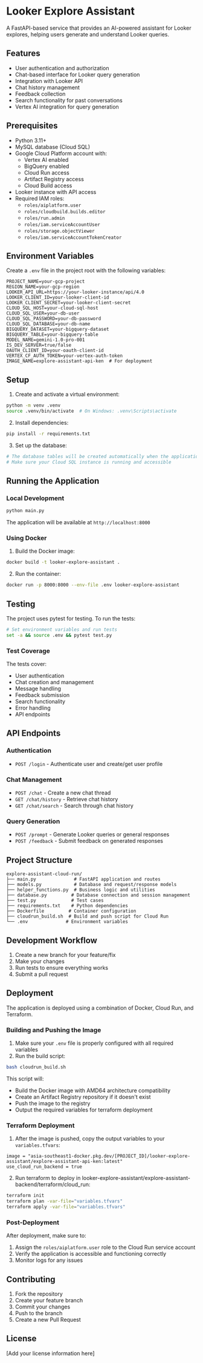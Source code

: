 # Looker Explore Assistant

A FastAPI-based service that provides an AI-powered assistant for Looker explores, helping users generate and understand Looker queries.

## Features

- User authentication and authorization
- Chat-based interface for Looker query generation
- Integration with Looker API
- Chat history management
- Feedback collection
- Search functionality for past conversations
- Vertex AI integration for query generation

## Prerequisites

- Python 3.11+
- MySQL database (Cloud SQL)
- Google Cloud Platform account with:
  - Vertex AI enabled
  - BigQuery enabled
  - Cloud Run access
  - Artifact Registry access
  - Cloud Build access
- Looker instance with API access
- Required IAM roles:
  - `roles/aiplatform.user`
  - `roles/cloudbuild.builds.editor`
  - `roles/run.admin`
  - `roles/iam.serviceAccountUser`
  - `roles/storage.objectViewer`
  - `roles/iam.serviceAccountTokenCreator`

## Environment Variables

Create a `.env` file in the project root with the following variables:

```env
PROJECT_NAME=your-gcp-project
REGION_NAME=your-gcp-region
LOOKER_API_URL=https://your-looker-instance/api/4.0
LOOKER_CLIENT_ID=your-looker-client-id
LOOKER_CLIENT_SECRET=your-looker-client-secret
CLOUD_SQL_HOST=your-cloud-sql-host
CLOUD_SQL_USER=your-db-user
CLOUD_SQL_PASSWORD=your-db-password
CLOUD_SQL_DATABASE=your-db-name
BIGQUERY_DATASET=your-bigquery-dataset
BIGQUERY_TABLE=your-bigquery-table
MODEL_NAME=gemini-1.0-pro-001
IS_DEV_SERVER=true/false
OAUTH_CLIENT_ID=your-oauth-client-id
VERTEX_CF_AUTH_TOKEN=your-vertex-auth-token
IMAGE_NAME=explore-assistant-api-ken  # For deployment
```

## Setup

1. Create and activate a virtual environment:
```bash
python -m venv .venv
source .venv/bin/activate  # On Windows: .venv\Scripts\activate
```

2. Install dependencies:
```bash
pip install -r requirements.txt
```

3. Set up the database:
```bash
# The database tables will be created automatically when the application starts
# Make sure your Cloud SQL instance is running and accessible
```

## Running the Application

### Local Development

```bash
python main.py
```

The application will be available at `http://localhost:8000`

### Using Docker

1. Build the Docker image:
```bash
docker build -t looker-explore-assistant .
```

2. Run the container:
```bash
docker run -p 8000:8000 --env-file .env looker-explore-assistant
```

## Testing

The project uses pytest for testing. To run the tests:

```bash
# Set environment variables and run tests
set -a && source .env && pytest test.py
```

### Test Coverage

The tests cover:
- User authentication
- Chat creation and management
- Message handling
- Feedback submission
- Search functionality
- Error handling
- API endpoints

## API Endpoints

### Authentication
- `POST /login` - Authenticate user and create/get user profile

### Chat Management
- `POST /chat` - Create a new chat thread
- `GET /chat/history` - Retrieve chat history
- `GET /chat/search` - Search through chat history

### Query Generation
- `POST /prompt` - Generate Looker queries or general responses
- `POST /feedback` - Submit feedback on generated responses

## Project Structure

```
explore-assistant-cloud-run/
├── main.py              # FastAPI application and routes
├── models.py            # Database and request/response models
├── helper_functions.py  # Business logic and utilities
├── database.py         # Database connection and session management
├── test.py             # Test cases
├── requirements.txt    # Python dependencies
├── Dockerfile         # Container configuration
├── cloudrun_build.sh  # Build and push script for Cloud Run
└── .env              # Environment variables
```

## Development Workflow

1. Create a new branch for your feature/fix
2. Make your changes
3. Run tests to ensure everything works
4. Submit a pull request

## Deployment

The application is deployed using a combination of Docker, Cloud Run, and Terraform.

### Building and Pushing the Image

1. Make sure your `.env` file is properly configured with all required variables
2. Run the build script:
```bash
bash cloudrun_build.sh
```

This script will:
- Build the Docker image with AMD64 architecture compatibility
- Create an Artifact Registry repository if it doesn't exist
- Push the image to the registry
- Output the required variables for terraform deployment

### Terraform Deployment

1. After the image is pushed, copy the output variables to your `variables.tfvars`:
```hcl
image = "asia-southeast1-docker.pkg.dev/[PROJECT_ID]/looker-explore-assistant/explore-assistant-api-ken:latest"
use_cloud_run_backend = true
```

2. Run terraform to deploy in looker-explore-assistant/explore-assistant-backend/terraform/cloud_run:
```bash
terraform init
terraform plan -var-file="variables.tfvars"
terraform apply -var-file="variables.tfvars"
```

### Post-Deployment

After deployment, make sure to:
1. Assign the `roles/aiplatform.user` role to the Cloud Run service account
2. Verify the application is accessible and functioning correctly
3. Monitor logs for any issues

## Contributing

1. Fork the repository
2. Create your feature branch
3. Commit your changes
4. Push to the branch
5. Create a new Pull Request

## License

[Add your license information here]